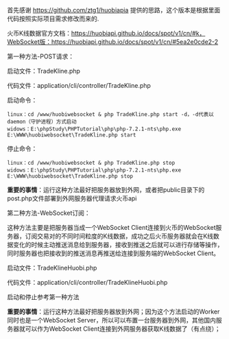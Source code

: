首先感谢 https://github.com/ztg1/huobiapia 提供的思路，这个版本是根据里面代码按照实际项目需求修改而来的.

火币K线数据官方文档：https://huobiapi.github.io/docs/spot/v1/cn/#k，WebSocket版：https://huobiapi.github.io/docs/spot/v1/cn/#5ea2e0cde2-2

第一种方法-POST请求：
   
   启动文件：TradeKline.php
   
   代码文件：application/cli/controller/TradeKline.php
   
   启动命令：
   
    linux：cd /www/huobiwebsocket & php TradeKline.php start -d，-d代表以daemon（守护进程）方式启动
    widows：E:\phpStudy\PHPTutorial\php\php-7.2.1-nts\php.exe E:\WWW\huobiwebsocket\TradeKline.php start
   
   停止命令：
   
    linux：cd /www/huobiwebsocket & php TradeKline.php stop
    widows：E:\phpStudy\PHPTutorial\php\php-7.2.1-nts\php.exe E:\WWW\huobiwebsocket\TradeKline.php stop
    
   **重要的事情**：运行这种方法最好把服务器放到外网，或者把public目录下的post.php文件部署到外网服务器代理请求火币api
    
第二种方法-WebSocket订阅：

   这种方法主要是把服务器当成一个WebSocket Client连接到火币的WebSocket服务器，订阅交易对的不同时间粒度的K线数据，成功之后火币服务器就会在K线数据变化的时候主动推送消息给到服务器，接收到推送之后就可以进行存储等操作，同时服务器也把接收到的推送消息再推送给连接到服务端的WebSocket Client。
   
   启动文件：TradeKlineHuobi.php
      
   代码文件：application/cli/controller/TradeKlineHuobi.php
   
   启动和停止参考第一种方法
   
   **重要的事情**：运行这种方法最好把服务器放到外网；因为这个方法启动的Worker同时也是一个WebSocket Server，所以可以布置一台服务器到外网，其他国内服务器就可以作为WebSocket Client连接到外网服务器获取K线数据了（有点绕）；